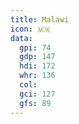 ```yaml
---
title: Malawi
icon: 🇲🇼
data:
  gpi: 74
  gdp: 147
  hdi: 172
  whr: 136
  col:
  gci: 127
  gfs: 89
---
```


